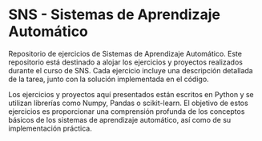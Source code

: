 # SNS - Sistemas de Aprendizaje Automático

Repositorio de ejercicios de Sistemas de Aprendizaje Automático. Este repositorio está destinado a alojar los ejercicios y proyectos realizados durante el curso de SNS. Cada ejercicio incluye una descripción detallada de la tarea, junto con la solución implementada en el código.

Los ejercicios y proyectos aquí presentados están escritos en Python y se utilizan librerías como Numpy, Pandas o scikit-learn. El objetivo de estos ejercicios es proporcionar una comprensión profunda de los conceptos básicos de los sistemas de aprendizaje automático, así como de su implementación práctica.
